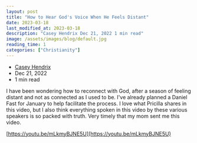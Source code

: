 ```yaml
---
layout: post
title: "How to Hear God's Voice When He Feels Distant"
date: 2023-03-18
last_modified_at: 2023-03-18
description: "Casey Hendrix Dec 21, 2022 1 min read"
image: /assets/images/blog/default.jpg
reading_time: 1
categories: ["Christianity"]
---
```


*   [Casey Hendrix](https://www.goldenblogbycasey.com/profile/casey-m-hendrix/profile)
*   Dec 21, 2022
*   1 min read

I have been wondering how to reconnect with God, after a season of feeling distant and not as connected as I used to be. I've already planned a Daniel Fast for January to help facilitate the process. I love what Pricilla shares in this video, but I also think everything spoken in this video by these various speakers is so packed with truth. Very timely that my mom sent me this video.

[https://youtu.be/mLkmyBJNE5U](https://youtu.be/mLkmyBJNE5U)
